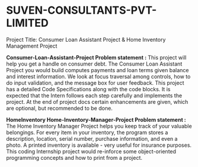 # SUVEN-CONSULTANTS-PVT-LIMITED
Project Title: Consumer Loan Assistant Project &amp; Home Inventory Management Project

**Consumer-Loan-Assistant-Project Problem statement :**
This project will help you get a handle on consumer debt.
The Consumer Loan Assistant Project you would build computes payments and loan terms given balance and interest information.
We look at focus traversal among controls, how to do input validation, and the message box for user feedback. 
This project has a detailed Code Specifications along with the code blocks. 
It is expected that the Intern follows each step carefully and implements the project. 
At the end of project docs certain enhancements are given, which are optional, but recommended to be done.

**HomeInventory Home-Inventory-Manager-Project Problem statement :**
The Home Inventory Manager Project helps you keep track of your valuable belongings. 
For every item in your inventory, the program stores a description, location, serial number, purchase information, and even a photo.
A printed inventory is available - very useful for insurance purposes. 
This coding Internship project would re-inforce some object-oriented programming concepts and how to print from a project.
